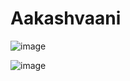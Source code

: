 # Aakashvaani

![image](https://github.com/Avi2001tech/Aakashvaani/assets/80159964/f95273d6-915a-477c-85b6-60cf04c25ee2)

![image](https://github.com/Avi2001tech/Aakashvaani/assets/80159964/61c2bab2-06d0-4506-9efc-aa6853442669)


